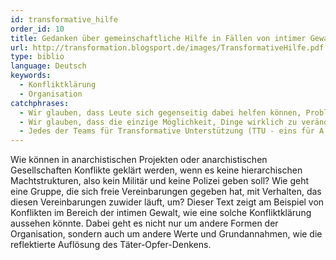 ```yaml
---
id: transformative_hilfe
order_id: 10
title: Gedanken über gemeinschaftliche Hilfe in Fällen von intimer Gewalt
url: http://transformation.blogsport.de/images/TransformativeHilfe.pdf
type: biblio
language: Deutsch
keywords:
  - Konfliktklärung
  - Organisation
catchphrases:
  - Wir glauben, dass Leute sich gegenseitig dabei helfen können, Probleme zu lösen, daran, dass wir alle mal Scheiße bauen.
  - Wir glauben, dass die einzige Möglichkeit, Dinge wirklich zu verändern ist, uns gegenseitig auf diese Scheiße hinzuweisen und so zu lernen, wie wir es das nächste Mal besser machen können.
  - Jedes der Teams für Transformative Unterstützung (TTU - eins für A und ein anderes für B) besteht idealerweise aus mindestens zwei Personen, die gegenüber der Situation eine gewisse Neutralität beibehalten.
---
```


Wie können in anarchistischen Projekten oder anarchistischen Gesellschaften Konflikte geklärt werden, wenn es keine hierarchischen Machtstrukturen, also kein Militär und keine Polizei geben soll? Wie geht eine Gruppe, die sich freie Vereinbarungen gegeben hat, mit Verhalten, das diesen Vereinbarungen zuwider läuft, um? Dieser Text zeigt am Beispiel von Konflikten im Bereich der intimen Gewalt, wie eine solche Konfliktklärung aussehen könnte. Dabei geht es nicht nur um andere Formen der Organisation, sondern auch um andere Werte und Grundannahmen, wie die reflektierte Auflösung des Täter-Opfer-Denkens.
